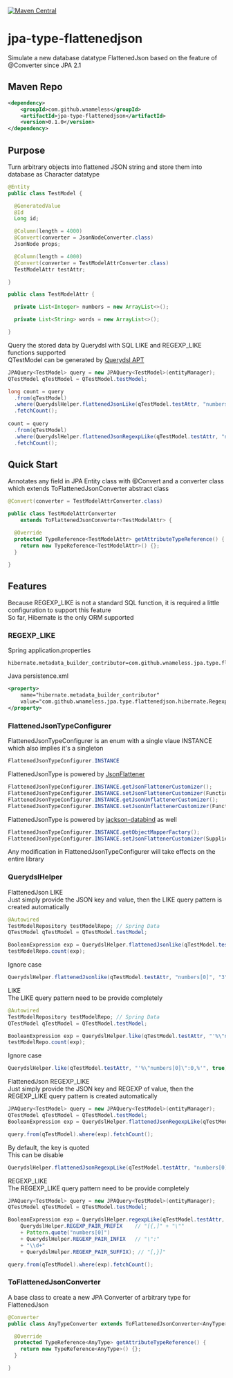 [![Maven Central](https://maven-badges.herokuapp.com/maven-central/com.github.wnameless/jpa-type-flattenedjson/badge.svg)](https://maven-badges.herokuapp.com/maven-central/com.github.wnameless/jpa-type-flattenedjson)

jpa-type-flattenedjson
=============
Simulate a new database datatype FlattenedJson based on the feature of @Converter since JPA 2.1

## Maven Repo
```xml
<dependency>
	<groupId>com.github.wnameless</groupId>
	<artifactId>jpa-type-flattenedjson</artifactId>
	<version>0.1.0</version>
</dependency>
```

## Purpose
Turn arbitrary objects into flattened JSON string and store them into database as Character datatype
```java
@Entity
public class TestModel {

  @GeneratedValue
  @Id
  Long id;

  @Column(length = 4000)
  @Convert(converter = JsonNodeConverter.class)
  JsonNode props;

  @Column(length = 4000)
  @Convert(converter = TestModelAttrConverter.class)
  TestModelAttr testAttr;

}

public class TestModelAttr {

  private List<Integer> numbers = new ArrayList<>();

  private List<String> words = new ArrayList<>();

}
```

Query the stored data by Querydsl with SQL LIKE and REGEXP_LIKE functions supported <br>
QTestModel can be generated by [Querydsl APT](http://www.querydsl.com/static/querydsl/latest/reference/html/ch02.html)
```java
JPAQuery<TestModel> query = new JPAQuery<TestModel>(entityManager);
QTestModel qTestModel = QTestModel.testModel;

long count = query
  .from(qTestModel)
  .where(QuerydslHelper.flattenedJsonLike(qTestModel.testAttr, "numbers[0]", "3"))
  .fetchCount();
  
count = query
  .from(qTestModel)
  .where(QuerydslHelper.flattenedJsonRegexpLike(qTestModel.testAttr, "numbers[0]", "\\d+"))
  .fetchCount();
```

## Quick Start
Annotates any field in JPA Entity class with @Convert and a converter class which extends ToFlattenedJsonConverter abstract class
```java
@Convert(converter = TestModelAttrConverter.class)
```
```java
public class TestModelAttrConverter
    extends ToFlattenedJsonConverter<TestModelAttr> {

  @Override
  protected TypeReference<TestModelAttr> getAttributeTypeReference() {
    return new TypeReference<TestModelAttr>() {};
  }

}
```

## Features
Because REGEXP_LIKE is not a standard SQL function, it is required a little configuration to support this feature <br>
So far, Hibernate is the only ORM supported
### REGEXP_LIKE
Spring application.properties
```
hibernate.metadata_builder_contributor=com.github.wnameless.jpa.type.flattenedjson.hibernate.RegexpLikeSqlFunctionContributor
```
Java persistence.xml
```xml
<property>
    name="hibernate.metadata_builder_contributor" 
    value="com.github.wnameless.jpa.type.flattenedjson.hibernate.RegexpLikeSqlFunctionContributor"
</property>
```

### FlattenedJsonTypeConfigurer
FlattenedJsonTypeConfigurer is an enum with a single vlaue INSTANCE which also implies it's a singleton
```java
FlattenedJsonTypeConfigurer.INSTANCE
```

FlattenedJsonType is powered by [JsonFlattener](https://github.com/wnameless/json-flattener)
```java
FlattenedJsonTypeConfigurer.INSTANCE.getJsonFlattenerCustomizer();
FlattenedJsonTypeConfigurer.INSTANCE.setJsonFlattenerCustomizer(Function<JsonFlattener, JsonFlattener> jsonFlattenerCustomizer);
FlattenedJsonTypeConfigurer.INSTANCE.getJsonUnflattenerCustomizer();
FlattenedJsonTypeConfigurer.INSTANCE.setJsonUnflattenerCustomizer(Function<JsonUnflattener, JsonUnflattener> jsonUnflattenerCustomizer);
```
FlattenedJsonType is powered by [jackson-databind](https://github.com/FasterXML/jackson-databind) as well
```java
FlattenedJsonTypeConfigurer.INSTANCE.getObjectMapperFactory();
FlattenedJsonTypeConfigurer.INSTANCE.setJsonFlattenerCustomizer(Supplier<ObjectMapper> objectMapperFactory);
```

Any modification in FlattenedJsonTypeConfigurer will take effects on the entire library

### QuerydslHelper
FlattenedJson LIKE <br>
Just simply provide the JSON key and value, then the LIKE query pattern is created automatically
```java
@Autowired
TestModelRepository testModelRepo; // Spring Data
QTestModel qTestModel = QTestModel.testModel;

BooleanExpression exp = QuerydslHelper.flattenedJsonlike(qTestModel.testAttr, "numbers[0]", "3");
testModelRepo.count(exp); 
```
Ignore case
```java
QuerydslHelper.flattenedJsonlike(qTestModel.testAttr, "numbers[0]", "3", true);
```

LIKE <br>
The LIKE query pattern need to be provide completely
```java
@Autowired
TestModelRepository testModelRepo; // Spring Data
QTestModel qTestModel = QTestModel.testModel;

BooleanExpression exp = QuerydslHelper.like(qTestModel.testAttr, "'%\"numbers[0]\":0,%'");
testModelRepo.count(exp); 
```
Ignore case
```java
QuerydslHelper.like(qTestModel.testAttr, "'%\"numbers[0]\":0,%'", true);
```

FlattenedJson REGEXP_LIKE <br>
Just simply provide the JSON key and REGEXP of value, then the REGEXP_LIKE query pattern is created automatically
```java
JPAQuery<TestModel> query = new JPAQuery<TestModel>(entityManager);
QTestModel qTestModel = QTestModel.testModel;
BooleanExpression exp = QuerydslHelper.flattenedJsonRegexpLike(qTestModel.testAttr, "numbers[0]", "\\d+");

query.from(qTestModel).where(exp).fetchCount();
```
By default, the key is quoted <br>
This can be disable
```java
QuerydslHelper.flattenedJsonRegexpLike(qTestModel.testAttr, "numbers[0]", "\\d+", false);
```


REGEXP_LIKE <br>
The REGEXP_LIKE query pattern need to be provide completely
```java
JPAQuery<TestModel> query = new JPAQuery<TestModel>(entityManager);
QTestModel qTestModel = QTestModel.testModel;

BooleanExpression exp = QuerydslHelper.regexpLike(qTestModel.testAttr,
    QuerydslHelper.REGEXP_PAIR_PREFIX    // "[{,]" + "\""
    + Pattern.quote("numbers[0]")
    + QuerydslHelper.REGEXP_PAIR_INFIX   // "\":"
    + "\\d+"
    + QuerydslHelper.REGEXP_PAIR_SUFFIX); // "[,}]"

query.from(qTestModel).where(exp).fetchCount();
```

### ToFlattenedJsonConverter
A base class to create a new JPA Converter of arbitrary type for FlattenedJson
```java
@Converter
public class AnyTypeConverter extends ToFlattenedJsonConverter<AnyType> {

  @Override
  protected TypeReference<AnyType> getAttributeTypeReference() {
    return new TypeReference<AnyType>() {};
  }

}
```

